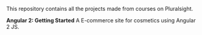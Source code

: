 This repository contains all the projects made from courses on Pluralsight.

**Angular 2: Getting Started**
A E-commerce site for cosmetics using Angular 2 JS.
